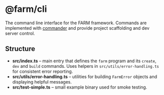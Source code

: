 # @farm/cli

The command line interface for the FARM framework.  Commands are
implemented with [commander](https://github.com/tj/commander.js) and
provide project scaffolding and dev server control.

## Structure

- **src/index.ts** – main entry that defines the `farm` program and its
  `create`, `dev` and `build` commands.  Uses helpers in
  `src/utils/error-handling.ts` for consistent error reporting.
- **src/utils/error-handling.ts** – utilities for building `FarmError`
  objects and displaying helpful messages.
- **src/test-simple.ts** – small example binary used for smoke testing.
